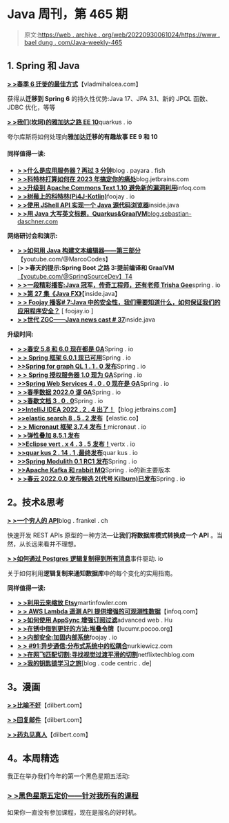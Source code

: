 # Java 周刊，第 465 期

> 原文:[https://web . archive . org/web/20220930061024/https://www . bael dung . com/Java-weekly-465](https://web.archive.org/web/20220930061024/https://www.baeldung.com/java-weekly-465)

## 1. **Spring 和 Java**

[**> >春季 6 迁徙的最佳方式**](https://web.archive.org/web/20221125142849/https://vladmihalcea.com/spring-6-migration/)【vladmihalcea.com】

获得从**迁移到 Spring 6** 的持久性优势:Java 17、JPA 3.1、新的 JPQL 函数、JDBC 优化，等等

[****> >我们(坎坷)的雅加达之路 EE 10****](https://web.archive.org/web/20221125142849/https://quarkus.io/blog/our-bumpy-road-to-jakarta-ee-10/)quarkus . io

夸尔库斯将如何处理向**雅加达迁移的有趣故事 EE 9 和 10**

#### **同样值得一读:**

*   [****> >什么是应用服务器？再过 3 分钟****](https://web.archive.org/web/20221125142849/https://blog.payara.fish/what-is-an-application-server-jakarta-ee)blog . payara . fish
*   [****> >科特林打算如何在 2023 年搞定你的痛处****](https://web.archive.org/web/20221125142849/https://blog.jetbrains.com/kotlin/2022/11/how-kotlin-is-going-to-fix-your-pains-in-2023/)blog.jetbrains.com
*   [****> >升级到 Apache Commons Text 1.10 避免新的漏洞利用****](https://web.archive.org/web/20221125142849/https://www.infoq.com/news/2022/11/apache-commons-vulnerability/)infoq.com
*   [****> >树莓上的科特林(Pi4J-Kotlin)****](https://web.archive.org/web/20221125142849/https://foojay.io/today/kotlin-on-the-raspberrypi-pi4j-kotlin/)foojay . io
*   [****> >使用 JShell API 实现一个 Java 源代码浏览器****](https://web.archive.org/web/20221125142849/https://inside.java/2022/11/21/jshell-java-source-browser/)inside.java
*   [****> >用 Java 大写英文标题，Quarkus&GraalVM****blog.sebastian-daschner.com](https://web.archive.org/web/20221125142849/https://blog.sebastian-daschner.com/entries/capitalize-titles)

**网络研讨会和演示:**

*   [**> >如何用 Java 构建文本编辑器——第三部分**](https://web.archive.org/web/20221125142849/https://youtu.be/72Dt_U9DQh4)【youtube.com/@MarcoCodes】
*   [**> >春天的提示:Spring Boot 之路 3:提前编译和 GraalVM**[【youtube.com/@SpringSourceDev】T4](https://web.archive.org/web/20221125142849/https://youtu.be/TOfYlLjXufw)
*   [****> >一段精彩播客:Java 冠军，传奇工程师，还有老师 Trisha Gee****](https://web.archive.org/web/20221125142849/https://spring.io/blog/2022/11/17/a-bootiful-podcast-java-champion-legendary-engineer-and-teacher-trisha-gee)spring . io
*   [**> >第 27 集《Java FX》**](https://web.archive.org/web/20221125142849/https://inside.java/2022/11/18/podcast-027/)【inside.java】
*   [****> > Foojay 播客# 7:Java 中的安全性，我们需要知道什么，如何保证我们的应用程序安全？****](https://web.archive.org/web/20221125142849/https://foojay.io/today/foojay-podcast-7/) [ foojay.io ]
*   [****> >世代 ZGC——Java news cast # 37****](https://web.archive.org/web/20221125142849/https://inside.java/2022/11/17/insidejava-newscast-037/)inside.java

**升级时间:**

*   [****> >春安 5.8 和 6.0 现在都是 GA****](https://web.archive.org/web/20221125142849/https://spring.io/blog/2022/11/21/spring-security-5-8-and-6-0-are-now-ga)Spring . io
*   [**> > Spring 框架 6.0.1 现已可用**](https://web.archive.org/web/20221125142849/https://spring.io/blog/2022/11/23/spring-framework-6-0-1-available-now)Spring . io
*   [**>>Spring for graph QL 1 . 1 . 0 发布**](https://web.archive.org/web/20221125142849/https://spring.io/blog/2022/11/23/spring-for-graphql-1-1-0-released)Spring . io
*   [**> > Spring 授权服务器 1.0 现为 GA**](https://web.archive.org/web/20221125142849/https://spring.io/blog/2022/11/22/spring-authorization-server-1-0-is-now-ga)Spring . io
*   [**>>Spring Web Services 4 . 0 . 0 现在是 GA**](https://web.archive.org/web/20221125142849/https://spring.io/blog/2022/11/21/spring-web-services-4-0-0-is-now-ga)Spring . io
*   [****> >春季数据 2022.0 谬 GA****](https://web.archive.org/web/20221125142849/https://spring.io/blog/2022/11/18/spring-data-2022-0-goes-ga)Spring . io
*   [**> >春歇文档 3 . 0 . 0**](https://web.archive.org/web/20221125142849/https://spring.io/blog/2022/11/21/spring-rest-docs-3-0-0)Spring . io
*   [**>>IntelliJ IDEA 2022 . 2 . 4 出了！**](https://web.archive.org/web/20221125142849/https://blog.jetbrains.com/idea/2022/11/intellij-idea-2022-2-4/)【blog.jetbrains.com】
*   [**>>elastic search 8 . 5 . 2 发布**](https://web.archive.org/web/20221125142849/https://www.elastic.co/guide/en/elasticsearch/reference/8.5/release-notes-8.5.2.html)【elastic.co】
*   [****> > Micronaut 框架 3.7.4 发布！****](https://web.archive.org/web/20221125142849/https://micronaut.io/2022/11/17/micronaut-framework-3-7-4-released/)micronaut . io
*   [****> >弹性叠加 8.5.1 发布****](https://web.archive.org/web/20221125142849/https://www.elastic.co/blog/elastic-stack-8-5-1-released)
*   [****>>Eclipse vert . x 4 . 3 . 5 发布！****](https://web.archive.org/web/20221125142849/https://vertx.io/blog/eclipse-vert-x-4-3-5/)vertx . io
*   [****>>quar kus 2 . 14 . 1 .最终发布****](https://web.archive.org/web/20221125142849/https://quarkus.io/blog/quarkus-2-14-1-final-released/)quar kus . io
*   [**>>Spring Modulith 0.1 RC1 发布**](https://web.archive.org/web/20221125142849/https://spring.io/blog/2022/11/17/spring-modulith-0-1-rc1-released)Spring . io
*   [****>>Apache Kafka 和 rabbit MQ****](https://web.archive.org/web/20221125142849/https://spring.io/blog/2022/11/21/new-major-releases-of-spring-for-apache-kafka-and-spring-for-rabbitmq)Spring . io的新主要版本
*   [****> >春云 2022.0.0 发布候选 2(代号 Kilburn)已发布****](https://web.archive.org/web/20221125142849/https://spring.io/blog/2022/11/18/spring-cloud-2022-0-0-release-candidate-2-codename-kilburn-has-been-released)Spring . io

## **2。技术&思考**

[****> >一个穷人的 API****](https://web.archive.org/web/20221125142849/https://blog.frankel.ch/poor-man-api/)blog . frankel . ch

快速开发 REST APIs 原型的一种方法—**让我们将数据库模式转换成一个 API** 。当然，从长远来看并不理想。

[****> >如何通过 Postgres 逻辑复制得到所有消息****](https://web.archive.org/web/20221125142849/https://event-driven.io/en/how_to_get_all_messages_through_postgres_logical_replication/)事件驱动. io

关于如何利用**逻辑复制来通知数据库**中的每个变化的实用指南。

**同样值得一读:**

*   [****> >利用云来缩放 Etsy****](https://web.archive.org/web/20221125142849/https://martinfowler.com/articles/bottlenecks-of-scaleups/etsy-cloud-scale.html)martinfowler.com
*   [**> > AWS Lambda 遥测 API 提供增强的可观测性数据**](https://web.archive.org/web/20221125142849/https://www.infoq.com/news/2022/11/lambda-telemetry-api/)【infoq.com】
*   [**> >如何使用 AppSync 增强订阅过滤**](https://web.archive.org/web/20221125142849/https://advancedweb.hu/how-to-use-appsync-enhanced-subscription-filtering/)advanced web . Hu
*   [**> >在锈中借到更好的方法:堆叠令牌**](https://web.archive.org/web/20221125142849/https://lucumr.pocoo.org/2022/11/23/stack-tokens/)【lucumr.pocoo.org】
*   [****> >内部安全:加固内部系统****](https://web.archive.org/web/20221125142849/https://foojay.io/today/internal-security-hardening-internal-systems/)foojay . io
*   [****> > #91:异步通信:分布式系统中的松耦合****](https://web.archive.org/web/20221125142849/https://nurkiewicz.com/91)nurkiewicz.com
*   [****> >在网飞匹配切割:寻找视觉过渡平滑的切割****](https://web.archive.org/web/20221125142849/https://netflixtechblog.com/match-cutting-at-netflix-finding-cuts-with-smooth-visual-transitions-31c3fc14ae59)netflixtechblog.com
*   [**> >我的钥匙锁学习之旅**](https://web.archive.org/web/20221125142849/https://blog.codecentric.de/my-keycloak-learning-journey)[blog . code centric . de]

## **3。漫画**

[**> >比喻不好**](https://web.archive.org/web/20221125142849/https://dilbert.com/strip/2022-11-24)【dilbert.com】

[**> >回复邮件**](https://web.archive.org/web/20221125142849/https://dilbert.com/strip/2022-11-23)【dilbert.com】

[**> >药丸见真人**](https://web.archive.org/web/20221125142849/https://dilbert.com/strip/2022-11-21)【dilbert.com】

## **4。本周精选**

我正在举办我们今年的第一个黑色星期五活动:

### [**> >黑色星期五定价——针对我所有的课程**](/web/20221125142849/https://www.baeldung.com/black-friday-jw)

如果你一直没有参加课程，现在是报名的好时机。